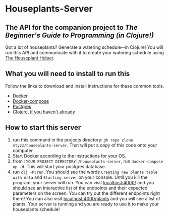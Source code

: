 # Houseplants-Server
## The API for the companion project to *The Beginner's Guide to Programming (in Clojure!)*

Got a lot of houseplants? Generate a watering schedule--in Clojure! You will run this API and communicate with it to create your watering schedule using [The Houseplant Helper](https://github.com/mtyzz/houseplant-helper).

## What you will need to install to run this
Follow the links to download and install instructions for these common tools.
- [Docker](https://docs.docker.com/get-docker/)
- [Docker-compose](https://docs.docker.com/compose/install/)
- [Postgres](https://www.postgresql.org/download/)
- [Clojure, if you haven't already](https://clojure.org/guides/getting_started)

## How to start this server
1. run this command in the projects directory: `gh repo clone mtyzz/houseplants-server`. That will put a copy of this code onto your computer.
2. Start Docker according to the instructions for your OS.
3. from `[YOUR PROJECT DIRECTORY]/houseplants-server`, run `docker-compose up -d`. This will start your postgres database.
4. run `clj -M:run`. You should see the words `Creating new plants table with data` and `Starting server` on your console. Until you kill the program, your server will run. You can visit [localhost:4000/](localhost:4000/) and you should see an interactive list of the endpoints and their expected parameters on the screen. You can try out the different endpoints right there! You can also visit [localhost:4000/plants](localhost:4000/plants) and you will see a list of plants. Your server is running and you are ready to use it to make your houseplants schedule!
